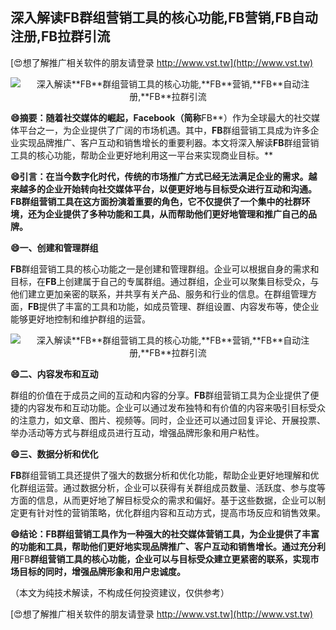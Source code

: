 ## **深入解读**FB**群组营销工具的核心功能,**FB**营销,**FB**自动注册,**FB**拉群引流**

[😍想了解推广相关软件的朋友请登录 http://www.vst.tw](http://www.vst.tw)

 <center><img src="https://vst.tw/MP4/tuiguang/png/0.png" alt="深入解读**FB**群组营销工具的核心功能,**FB**营销,**FB**自动注册,**FB**拉群引流"></center>

**😄摘要：随着社交媒体的崛起，Facebook（简称**FB**）作为全球最大的社交媒体平台之一，为企业提供了广阔的市场机遇。其中，**FB**群组营销工具成为许多企业实现品牌推广、客户互动和销售增长的重要利器。本文将深入解读**FB**群组营销工具的核心功能，帮助企业更好地利用这一平台来实现商业目标。**

**😄引言：在当今数字化时代，传统的市场推广方式已经无法满足企业的需求。越来越多的企业开始转向社交媒体平台，以便更好地与目标受众进行互动和沟通。**FB**群组营销工具在这方面扮演着重要的角色，它不仅提供了一个集中的社群环境，还为企业提供了多种功能和工具，从而帮助他们更好地管理和推广自己的品牌。**

**😄一、创建和管理群组**

**FB**群组营销工具的核心功能之一是创建和管理群组。企业可以根据自身的需求和目标，在**FB**上创建属于自己的专属群组。通过群组，企业可以聚集目标受众，与他们建立更加亲密的联系，并共享有关产品、服务和行业的信息。在群组管理方面，**FB**提供了丰富的工具和功能，如成员管理、群组设置、内容发布等，使企业能够更好地控制和维护群组的运营。

 <center><img src="https://vst.tw/MP4/tuiguang/png/2.png" alt="深入解读**FB**群组营销工具的核心功能,**FB**营销,**FB**自动注册,**FB**拉群引流"></center>

**😄二、内容发布和互动**

群组的价值在于成员之间的互动和内容的分享。**FB**群组营销工具为企业提供了便捷的内容发布和互动功能。企业可以通过发布独特和有价值的内容来吸引目标受众的注意力，如文章、图片、视频等。同时，企业还可以通过回复评论、开展投票、举办活动等方式与群组成员进行互动，增强品牌形象和用户粘性。

**😄三、数据分析和优化**

**FB**群组营销工具还提供了强大的数据分析和优化功能，帮助企业更好地理解和优化群组运营。通过数据分析，企业可以获得有关群组成员数量、活跃度、参与度等方面的信息，从而更好地了解目标受众的需求和偏好。基于这些数据，企业可以制定更有针对性的营销策略，优化群组内容和互动方式，提高市场反应和销售效果。

**😄结论：**FB**群组营销工具作为一种强大的社交媒体营销工具，为企业提供了丰富的功能和工具，帮助他们更好地实现品牌推广、客户互动和销售增长。通过充分利用**FB**群组营销工具的核心功能，企业可以与目标受众建立更紧密的联系，实现市场目标的同时，增强品牌形象和用户忠诚度。**

（本文为纯技术解读，不构成任何投资建议，仅供参考）

[😍想了解推广相关软件的朋友请登录 http://www.vst.tw](http://www.vst.tw)



